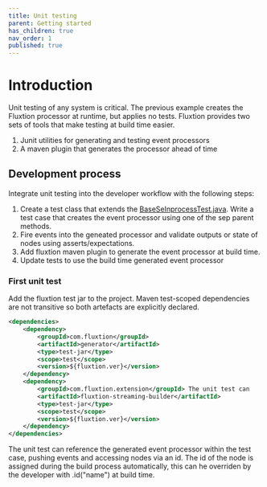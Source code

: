 ```yaml
---
title: Unit testing
parent: Getting started
has_children: true
nav_order: 1
published: true
---
```


# Introduction

Unit testing of any system is critical. The previous example creates the Fluxtion processor at runtime, but applies no tests. Fluxtion provides two sets of tools that make testing at build time easier.
1.  Junit utilities for generating and testing event processors 
1.  A maven plugin that generates the processor ahead of time

## Development process
Integrate unit testing into the developer workflow with the following steps:
1.  Create a test class that extends the [BaseSeInprocessTest.java](https://github.com/v12technology/fluxtion/blob/2.10.9/generator/src/test/java/com/fluxtion/generator/util/BaseSepInprocessTest.java).  Write a test case that creates the event processor using one of the sep parent methods.
1.  Fire events into the geneated processor and validate outputs or state of nodes using asserts/expectations.
1.  Add fluxtion maven plugin to generate the event processor at build time. 
1.  Update tests to use the build time generated event processor 

### First unit test
Add the fluxtion test jar to the project. Maven test-scoped dependencies are not transitive so both artefacts are explicitly declared.

```xml
<dependencies>
    <dependency>
        <groupId>com.fluxtion</groupId>
        <artifactId>generator</artifactId> 
        <type>test-jar</type>
        <scope>test</scope>
        <version>${fluxtion.ver}</version>
    </dependency>
    <dependency>
        <groupId>com.fluxtion.extension</groupId> The unit test can
        <artifactId>fluxtion-streaming-builder</artifactId>
        <type>test-jar</type>
        <scope>test</scope>
        <version>${fluxtion.ver}</version>
    </dependency>
</dependencies>
```

The unit test can reference the generated event processor within the test case, pushing events and accessing nodes via an id. The id of the node is assigned during the build process automatically, this can he overriden by the developer with .id("name") at build time.
